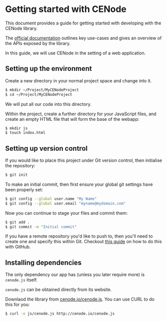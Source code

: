 # Getting started with CENode

This document provides a guide for getting started with developing with the CENode library. 

The [official documentation](http://cenode.io/documentation.pdf) outlines key use-cases and gives an overview of the APIs exposed by the library. 

In this guide, we will use CENode in the setting of a web application. 


## Setting up the environment

Create a new directory in your normal project space and change into it.

```bash
$ mkdir ~/Project/MyCENodeProject
$ cd ~/Project/MyCENodeProject
```

We will put all our code into this directory.

Within the project, create a further directory for your JavaScript files, and create an empty HTML file that will form the base of the webapp:

```bash
$ mkdir js
$ touch index.html
```


## Setting up version control

If you would like to place this project under Git version control, then initialise the repository:
```bash
$ git init
```

To make an initial commit, then first ensure your global git settings have been properly set:
```bash
$ git config --global user.name "My Name"
$ git config --global user.email "myname@mydomain.com"
```

Now you can continue to stage your files and commit them:
```bash
$ git add .
$ git commit -m "Initial commit"
```

If you have a remote repository you'd like to push to, then you'll need to create one and specify this within Git. Checkout [this guide](https://help.github.com/articles/adding-a-remote) on how to do this with GitHub.


## Installing dependencies

The only dependency our app has (unless you later require more) is `cenode.js` itself.

`cenode.js` can be obtained directly from its website.

Downlaod the library from [cenode.io/cenode.js](http://cenode.io/cenode.js). You can use CURL to do this for you:
```bash
$ curl -o js/cenode.js http://cenode.io/cenode.js
```


